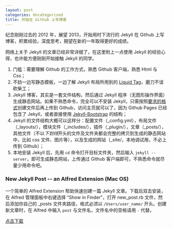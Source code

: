 ```yaml
---
layout: post
categories: Uncategorised
title: 开始在 Github 上写博客
---
```

纪念刚刚过去的 2012 年，展望 2013，开始用时下流行的 Jekyll 在 Github 上写博客，积累经验，深度思考，期望在新的一年取得更好的成绩。

网络上关于 Jekyll 的文章已经非常详细了，在这里附上一点使用 Jekyll 的经验心得，也许能方便刚刚开始接触 Jekyll 的同学。

1. 门槛：需要理解 Github 的工作方式，熟悉 Github 客户端，熟悉 Html 与 Css；
2. 不妨一边写静态模板，一边了解 Jekyll 布局所用到的 <a href="https://github.com/mojombo/jekyll/wiki/Liquid-Extensions" target="_blank">Liquid Tag</a>，磨刀不误砍柴工；
3. Jekyll 博客，其实是一套文件结构，然后通过 Jekyll 程序（无图形操作界面）生成静态网站。如果不熟悉命令，完全可以不安装 Jekyll，只需按照<a href="https://github.com/mojombo/jekyll/wiki/usage" target="_blank">要求的格式</a>创建文件后再上传到 Github，访问主页就可以了，因为 Github Pages 已经包含了 Jekyll，或者直接使用 <a href="http://jekyllbootstrap.com" target="_blank">Jekyll-Bootstrap</a> 的结构；
4. Jekyll 的文件结构大概可以这样分：配置文件（\_config.yml），布局文件（\_layouts/），模块文件（\_includes/），插件（\_plugin/），文章（\_posts/），其他文件（不以*下划线*开头的文件及文件夹都会完整的拷贝到生成的静态网站中，比如 css 文件、图片等），以及生成的网站（\_site/，本地调试用，不必上传到 Github）；
5. 本地安装 Jekyll 后，先用 `cd` 命令打开目标文件夹，然后输入 `jekyll --server`，即可生成静态网站，上传通过 Github 客户端即可，不熟悉命令就尽量少用命令吧。

### New Jekyll Post -- an Alfred Extension (Mac OS)
一个简单的 Alfred Extension 帮助快速创建一篇 Jekyll 文章。下载后双击安装，在 Alfred 管理面板中右键选择 “Show in Finder”，打开 new_post.rb 文件，然后添加你自己的 \_posts 文件夹路径，格式必须以 `/Users/user_name/` 开头。创建新文章时，在 Alfred 中输入 `post` 与文件名，文件名中的空格请用 `-` 代替。

[点击下载](/download/New_Jekyll_Post.alfredextension)